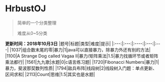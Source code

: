 # HrbustOJ

>简单的一个分类整理
>
>难度从0~5分类

**更新时间：2018年10月3日**
|题号|标题|类型|难度|提示|
|:---:|:---:|:----:|:---:|:---|
|1037|组合数末尾的零|暴力|1|java可以直接暴力，除暴力外还有别的方法|
|1100|A Strange Dog called Vagaa II|暴力/矩阵乘法|1.5|暴力找循环节或者矩阵乘法都行|
|1561|九九歌|水题|0|c语言练习题|
|1720|Fibonacci Numbers|暴力|1|暴力，斐波那契数列性质|
|1794|敌兵布阵|线段树|2|线段树入门题：单点更新、区间求和|
|2113|Count|思维|1.5|其实也是水题|
